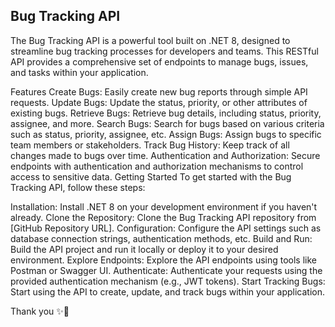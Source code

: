 ## Bug Tracking API ##
The Bug Tracking API is a powerful tool built on .NET 8, designed to streamline bug tracking processes for developers and teams. This RESTful API provides a comprehensive set of endpoints to manage bugs, issues, and tasks within your application.

Features
Create Bugs: Easily create new bug reports through simple API requests.
Update Bugs: Update the status, priority, or other attributes of existing bugs.
Retrieve Bugs: Retrieve bug details, including status, priority, assignee, and more.
Search Bugs: Search for bugs based on various criteria such as status, priority, assignee, etc.
Assign Bugs: Assign bugs to specific team members or stakeholders.
Track Bug History: Keep track of all changes made to bugs over time.
Authentication and Authorization: Secure endpoints with authentication and authorization mechanisms to control access to sensitive data.
Getting Started
To get started with the Bug Tracking API, follow these steps:

Installation: Install .NET 8 on your development environment if you haven't already.
Clone the Repository: Clone the Bug Tracking API repository from [GitHub Repository URL].
Configuration: Configure the API settings such as database connection strings, authentication methods, etc.
Build and Run: Build the API project and run it locally or deploy it to your desired environment.
Explore Endpoints: Explore the API endpoints using tools like Postman or Swagger UI.
Authenticate: Authenticate your requests using the provided authentication mechanism (e.g., JWT tokens).
Start Tracking Bugs: Start using the API to create, update, and track bugs within your application.

Thank you ✨🚀

